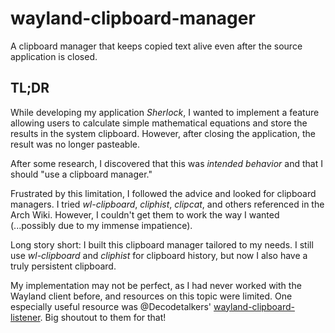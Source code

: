 # wayland-clipboard-manager  
A clipboard manager that keeps copied text alive even after the source application is closed.  

## TL;DR  
While developing my application *Sherlock*, I wanted to implement a feature allowing users to calculate simple mathematical equations and store the results in the system clipboard. However, after closing the application, the result was no longer pasteable.  

After some research, I discovered that this was *intended behavior* and that I should "use a clipboard manager."  

Frustrated by this limitation, I followed the advice and looked for clipboard managers. I tried *wl-clipboard*, *cliphist*, *clipcat*, and others referenced in the Arch Wiki. However, I couldn't get them to work the way I wanted (...possibly due to my immense impatience).  

Long story short: I built this clipboard manager tailored to my needs. I still use *wl-clipboard* and *cliphist* for clipboard history, but now I also have a truly persistent clipboard.  

My implementation may not be perfect, as I had never worked with the Wayland client before, and resources on this topic were limited. One especially useful resource was @Decodetalkers' [wayland-clipboard-listener](https://github.com/Decodetalkers/wayland-clipboard-listener). Big shoutout to them for that!  

